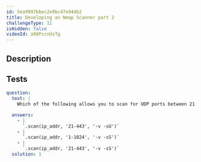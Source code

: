 ```yaml
---
id: 5ea9997bbec2e9bc47e94db2
title: Developing an Nmap Scanner part 2
challengeType: 11
isHidden: false
videoId: a98PscnUsTg
---
```


## Description
<section id='description'>
</section>

## Tests
<section id='tests'>

```yml
question:
  text: |
    Which of the following allows you to scan for UDP ports between 21 to 443?

  answers:
    - |
      `.scan(ip_addr, '21-443', '-v -sU')`
    - |
      `.scan(ip_addr, '1-1024', '-v -sS')`
    - |
      `.scan(ip_addr, '21-443', '-v -sS')`
  solution: 1
```

</section>


